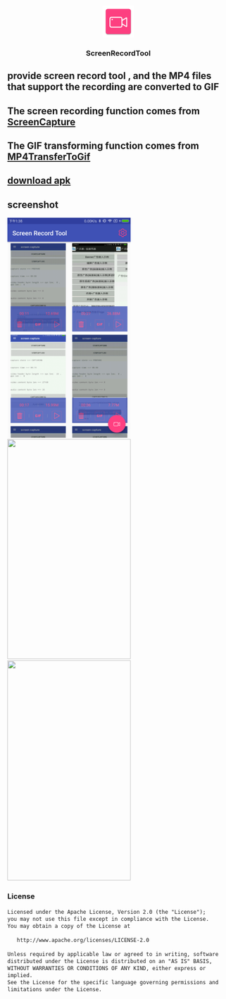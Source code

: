 <p align="center">
	<img width="72" height="72" src="art/ic_launcher-web.png"/>
</p>
<h3 align="center">ScreenRecordTool</h3>

## provide screen record tool , and the MP4 files that support the recording are converted to GIF

## The screen recording function comes from [ScreenCapture][1]

## The GIF transforming function comes from [MP4TransferToGif][2]

## [download apk][3]

## screenshot

<img src="art/main.png" width="280px" height="500px"/><img src="art/screen_1.gif" width="280px" height="500px"/><img src="art/screen_2.gif" width="280px" height="500px"/>

### License

    Licensed under the Apache License, Version 2.0 (the "License");
    you may not use this file except in compliance with the License.
    You may obtain a copy of the License at

       http://www.apache.org/licenses/LICENSE-2.0

    Unless required by applicable law or agreed to in writing, software
    distributed under the License is distributed on an "AS IS" BASIS,
    WITHOUT WARRANTIES OR CONDITIONS OF ANY KIND, either express or implied.
    See the License for the specific language governing permissions and
    limitations under the License.

[1]: https://github.com/HelloHuDi/ScreenCapture
[2]: https://github.com/HelloHuDi/MP4TransferToGif
[3]: https://github.com/HelloHuDi/ScreenRecordTool/master/app/release/app-release.apk